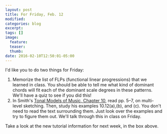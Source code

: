 ```yaml
---
layout: post
title: For Friday, Feb. 12
modified:
categories: blog
excerpt:
tags: []
image:
  feature:
  teaser:
  thumb:
date: 2016-02-10T12:50:01-05:00
---
```


I'd like you to do two things for Friday:

1. Memorize the list of FLPs (functional linear progressions) that we learned in class. You should be able to tell me what kind of dominant chords will fit each of the dominant scale degrees in these patterns. We'll have a quiz to see if you did this!
2. In Smith's [Tonal Models of Music, Chapter 10](https://www.dropbox.com/s/oaxjhuw7zf0eym6/chapter_10_text.pdf?dl=0), read pp. 5–7, on multi-level sketching. Then, study his examples 10.12(a),(b), and (c). You don't need to read the text surrounding them. Just look over the examples and try to figure them out. We'll talk through this in class on Friday.

Take a look at the new tutorial information for next week, in the box above.